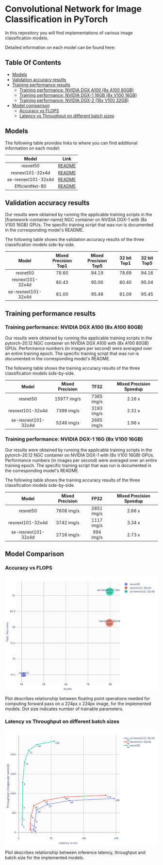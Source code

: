 # Convolutional Network for Image Classification in PyTorch

In this repository you will find implementations of various image classification models.

Detailed information on each model can be found here:

## Table Of Contents

* [Models](#models)
* [Validation accuracy results](#validation-accuracy-results)
* [Training performance results](#training-performance-results)
  * [Training performance: NVIDIA DGX A100 (8x A100 80GB)](#training-performance-nvidia-dgx-a100-8x-a100-80gb)
  * [Training performance: NVIDIA DGX-1 16GB (8x V100 16GB)](#training-performance-nvidia-dgx-1-16gb-8x-v100-16gb)
  * [Training performance: NVIDIA DGX-2 (16x V100 32GB)](#training-performance-nvidia-dgx-2-16x-v100-32gb)
* [Model comparison](#model-comparison)
  * [Accuracy vs FLOPS](#accuracy-vs-flops)
  * [Latency vs Throughput on different batch sizes](#latency-vs-throughput-on-different-batch-sizes)

## Models

The following table provides links to where you can find additional information on each model:

| **Model** | **Link**|
|:-:|:-:|
| resnet50 | [README](./resnet50v1.5/README.md) |
| resnext101-32x4d | [README](./resnext101-32x4d/README.md) |
| se-resnext101-32x4d | [README](./se-resnext101-32x4d/README.md) |
| EfficientNet-B0 | [README](./efficientnet/README.md) |

## Validation accuracy results

Our results were obtained by running the applicable
training scripts in the [framework-container-name] NGC container
on NVIDIA DGX-1 with (8x V100 16GB) GPUs.
The specific training script that was run is documented
in the corresponding model's README.


The following table shows the validation accuracy results of the
three classification models side-by-side.

|      **Model**      | **Mixed Precision Top1** | **Mixed Precision Top5** | **32 bit Top1** | **32 bit Top5** |
|:-------------------:|:------------------------:|:------------------------:|:---------------:|:---------------:|
|      resnet50       |          78.60           |          94.19           |      78.69      |      94.16      |
|  resnext101-32x4d   |          80.43           |          95.06           |      80.40      |      95.04      |
| se-resnext101-32x4d |          81.00           |          95.48           |      81.09      |      95.45      |

## Training performance results

### Training performance: NVIDIA DGX A100 (8x A100 80GB)


Our results were obtained by running the applicable
training scripts in the pytorch-20.12 NGC container
on NVIDIA DGX A100 with (8x A100 80GB) GPUs.
Performance numbers (in images per second)
were averaged over an entire training epoch.
The specific training script that was run is documented
in the corresponding model's README.

The following table shows the training accuracy results of the
three classification models side-by-side.


|      **Model**      | **Mixed Precision** |  **TF32**  | **Mixed Precision Speedup** |
|:-------------------:|:-------------------:|:----------:|:---------------------------:|
|      resnet50       |     15977 img/s     | 7365 img/s |           2.16 x            |
|  resnext101-32x4d   |     7399 img/s      | 3193 img/s |           2.31 x            |
| se-resnext101-32x4d |     5248 img/s      | 2665 img/s |           1.96 x            |

### Training performance: NVIDIA DGX-1 16G (8x V100 16GB)

Our results were obtained by running the applicable
training scripts in the pytorch-20.12 NGC container
on NVIDIA DGX-1 with (8x V100 16GB) GPUs.
Performance numbers (in images per second)
were averaged over an entire training epoch.
The specific training script that was run is documented
in the corresponding model's README.

The following table shows the training accuracy results of the
three classification models side-by-side.

|      **Model**      | **Mixed Precision** |  **FP32**  | **Mixed Precision Speedup** |
|:-------------------:|:-------------------:|:----------:|:---------------------------:|
|      resnet50       |     7608 img/s      | 2851 img/s |           2.66 x            |
|  resnext101-32x4d   |     3742 img/s      | 1117 img/s |           3.34 x            |
| se-resnext101-32x4d |     2716 img/s      | 994 img/s  |           2.73 x            |

## Model Comparison

### Accuracy vs FLOPS
![ACCvsFLOPS](./img/ACCvsFLOPS.png)

Plot describes relationship between floating point operations
needed for computing forward pass on a 224px x 224px image, 
for the implemented models.
Dot size indicates number of trainable parameters.

### Latency vs Throughput on different batch sizes
![LATvsTHR](./img/LATvsTHR.png)

Plot describes relationship between
inference latency, throughput and batch size
for the implemented models.
